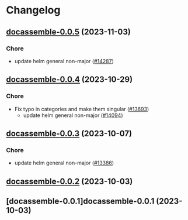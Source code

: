 # Changelog



## [docassemble-0.0.5](https://github.com/truecharts/charts/compare/docassemble-0.0.4...docassemble-0.0.5) (2023-11-03)

### Chore

- update helm general non-major ([#14287](https://github.com/truecharts/charts/issues/14287))
  
  


## [docassemble-0.0.4](https://github.com/truecharts/charts/compare/docassemble-0.0.3...docassemble-0.0.4) (2023-10-29)

### Chore

- Fix typo in categories and make them singular ([#13693](https://github.com/truecharts/charts/issues/13693))
  - update helm general non-major ([#14094](https://github.com/truecharts/charts/issues/14094))
  
  


## [docassemble-0.0.3](https://github.com/truecharts/charts/compare/docassemble-0.0.2...docassemble-0.0.3) (2023-10-07)

### Chore

- update helm general non-major ([#13386](https://github.com/truecharts/charts/issues/13386))
  
  


## [docassemble-0.0.2](https://github.com/truecharts/charts/compare/docassemble-0.0.1...docassemble-0.0.2) (2023-10-03)




## [docassemble-0.0.1]docassemble-0.0.1 (2023-10-03)

